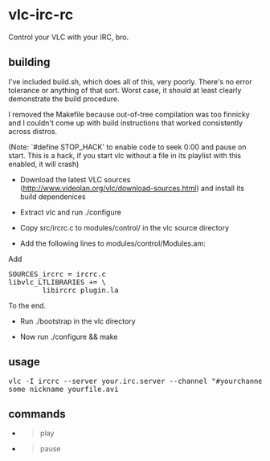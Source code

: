 vlc-irc-rc
==========

Control your VLC with your IRC, bro.

building
--------

I've included build.sh, which does all of this, very poorly. There's no error
tolerance or anything of that sort. Worst case, it should at least clearly
demonstrate the build procedure.

I removed the Makefile because out-of-tree compilation was too finnicky and
I couldn't come up with build instructions that worked consistently across
distros.

(Note: `#define STOP_HACK' to enable code to seek 0:00 and pause on start. 
This is a hack, if you start vlc without a file in its playlist with this enabled, it will crash)

* Download the latest VLC sources (http://www.videolan.org/vlc/download-sources.html) and install its build dependenices

* Extract vlc and run ./configure

* Copy src/ircrc.c to modules/control/ in the vlc source directory

* Add the following lines to modules/control/Modules.am:

Add

<pre>
SOURCES_ircrc = ircrc.c
libvlc_LTLIBRARIES += \
        libircrc_plugin.la
</pre>

To the end.

* Run ./bootstrap in the vlc directory

* Now run ./configure && make

usage
-----

<pre>
vlc -I ircrc --server your.irc.server --channel "#yourchannel" --nick
some_nickname yourfile.avi
</pre>

commands
--------

* >play
* >pause
